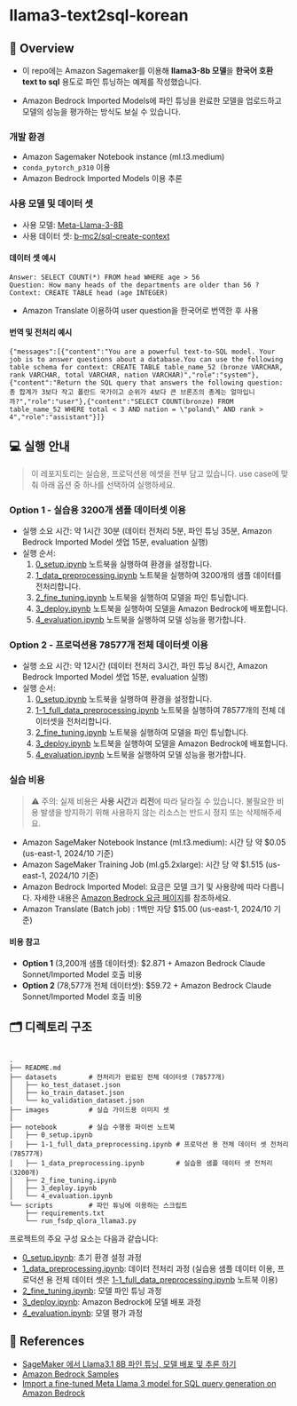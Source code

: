 # llama3-text2sql-korean

## 🔭 Overview

- 이 repo에는 Amazon Sagemaker를 이용해 **llama3-8b 모델**을 **한국어 호환 text to sql** 용도로 파인 튜닝하는 예제를 작성했습니다.

- Amazon Bedrock Imported Models에 파인 튜닝을 완료한 모델을 업로드하고 모델의 성능을 평가하는 방식도 보실 수 있습니다.

### 개발 환경

- Amazon Sagemaker Notebook instance (ml.t3.medium)
- `conda_pytorch_p310` 이용
- Amazon Bedrock Imported Models 이용 추론

### 사용 모델 및 데이터 셋

- 사용 모델: [Meta-Llama-3-8B](https://huggingface.co/meta-llama/Meta-Llama-3-8B)
- 사용 데이터 셋: [b-mc2/sql-create-context](https://huggingface.co/datasets/b-mc2/sql-create-context)

#### 데이터 셋 예시

```
Answer: SELECT COUNT(*) FROM head WHERE age > 56
Question: How many heads of the departments are older than 56 ?
Context: CREATE TABLE head (age INTEGER)
```

- Amazon Translate 이용하여 user question을 한국어로 번역한 후 사용

#### 번역 및 전처리 예시

```
{"messages":[{"content":"You are a powerful text-to-SQL model. Your job is to answer questions about a database.You can use the following table schema for context: CREATE TABLE table_name_52 (bronze VARCHAR, rank VARCHAR, total VARCHAR, nation VARCHAR)","role":"system"},{"content":"Return the SQL query that answers the following question: 총 합계가 3보다 작고 폴란드 국가이고 순위가 4보다 큰 브론즈의 총계는 얼마입니까?","role":"user"},{"content":"SELECT COUNT(bronze) FROM table_name_52 WHERE total < 3 AND nation = \"poland\" AND rank > 4","role":"assistant"}]}

```

## 💻 실행 안내

> 이 레포지토리는 실습용, 프로덕션용 에셋을 전부 담고 있습니다. use case에 맞춰 아래 옵션 중 하나를 선택하여 실행하세요.

### Option 1 - 실습용 3200개 샘플 데이터셋 이용

- 실행 소요 시간: 약 1시간 30분 (데이터 전처리 5분, 파인 튜닝 35분, Amazon Bedrock Imported Model 셋업 15분, evaluation 실행)
- 실행 순서:
  1. [0_setup.ipynb](./notebook/0_setup.ipynb) 노트북을 실행하여 환경을 설정합니다.
  2. [1_data_preprocessing.ipynb](./notebook/1_data_preprocessing.ipynb) 노트북을 실행하여 3200개의 샘플 데이터를 전처리합니다.
  3. [2_fine_tuning.ipynb](./notebook/2_fine_tuning.ipynb) 노트북을 실행하여 모델을 파인 튜닝합니다.
  4. [3_deploy.ipynb](./notebook/3_deploy.ipynb) 노트북을 실행하여 모델을 Amazon Bedrock에 배포합니다.
  5. [4_evaluation.ipynb](./notebook/4_evaluation.ipynb) 노트북을 실행하여 모델 성능을 평가합니다.

### Option 2 - 프로덕션용 78577개 전체 데이터셋 이용

- 실행 소요 시간: 약 12시간 (데이터 전처리 3시간, 파인 튜닝 8시간, Amazon Bedrock Imported Model 셋업 15분, evaluation 실행)
- 실행 순서:
  1. [0_setup.ipynb](./notebook/0_setup.ipynb) 노트북을 실행하여 환경을 설정합니다.
  2. [1-1_full_data_preprocessing.ipynb](./notebook/1-1_full_data_preprocessing.ipynb) 노트북을 실행하여 78577개의 전체 데이터셋을 전처리합니다.
  3. [2_fine_tuning.ipynb](./notebook/2_fine_tuning.ipynb) 노트북을 실행하여 모델을 파인 튜닝합니다.
  4. [3_deploy.ipynb](./notebook/3_deploy.ipynb) 노트북을 실행하여 모델을 Amazon Bedrock에 배포합니다.
  5. [4_evaluation.ipynb](./notebook/4_evaluation.ipynb) 노트북을 실행하여 모델 성능을 평가합니다.

### 실습 비용

> ⚠️ 주의: 실제 비용은 **사용 시간**과 **리전**에 따라 달라질 수 있습니다. 불필요한 비용 발생을 방지하기 위해 사용하지 않는 리소스는 반드시 정지 또는 삭제해주세요.

- Amazon SageMaker Notebook Instance (ml.t3.medium): 시간 당 약 $0.05 (us-east-1, 2024/10 기준)
- Amazon SageMaker Training Job (ml.g5.2xlarge): 시간 당 약 $1.515 (us-east-1, 2024/10 기준)
- Amazon Bedrock Imported Model: 요금은 모델 크기 및 사용량에 따라 다릅니다. 자세한 내용은 [Amazon Bedrock 요금 페이지](https://aws.amazon.com/ko/bedrock/pricing/)를 참조하세요.
- Amazon Translate (Batch job) : 1백만 자당 $15.00 (us-east-1, 2024/10 기준)

#### 비용 참고

- **Option 1** (3,200개 샘플 데이터셋): $2.871 + Amazon Bedrock Claude Sonnet/Imported Model 호출 비용
- **Option 2** (78,577개 전체 데이터셋): $59.72 + Amazon Bedrock Claude Sonnet/Imported Model 호출 비용

## 🗂️ 디렉토리 구조

```text

.
├── README.md
├── datasets        # 전처리가 완료된 전체 데이터셋 (78577개)
│   ├── ko_test_dataset.json
│   ├── ko_train_dataset.json
│   └── ko_validation_dataset.json
├── images          # 실습 가이드용 이미지 셋
│
├── notebook        # 실습 수행용 파이썬 노트북
│   ├── 0_setup.ipynb
│   ├── 1-1_full_data_preprocessing.ipynb # 프로덕션 용 전체 데이터 셋 전처리 (78577개)
│   ├── 1_data_preprocessing.ipynb        # 실습용 샘플 데이터 셋 전처리 (3200개)
│   ├── 2_fine_tuning.ipynb
│   ├── 3_deploy.ipynb
│   └── 4_evaluation.ipynb
└── scripts         # 파인 튜닝에 이용하는 스크립트
    ├── requirements.txt
    └── run_fsdp_qlora_llama3.py

```

프로젝트의 주요 구성 요소는 다음과 같습니다:

- [0_setup.ipynb](./notebook/0_setup.ipynb): 초기 환경 설정 과정
- [1_data_preprocessing.ipynb](./notebook/1_data_preprocessing.ipynb): 데이터 전처리 과정 (실습용 샘플 데이터 이용, 프로덕션 용 전체 데이터 셋은 [1-1_full_data_preprocessing.ipynb](./notebook/1-1_full_data_preprocessing.ipynb) 노트북 이용)
- [2_fine_tuning.ipynb](./notebook/2_fine_tuning.ipynb): 모델 파인 튜닝 과정
- [3_deploy.ipynb](./notebook/3_deploy.ipynb): Amazon Bedrock에 모델 배포 과정
- [4_evaluation.ipynb](./notebook/4_evaluation.ipynb): 모델 평가 과정

## 📝 References

- [SageMaker 에서 Llama3.1 8B 파인 튜닝, 모델 배포 및 추론 하기](https://github.com/aws-samples/aws-ai-ml-workshop-kr/tree/master/genai/aws-gen-ai-kr/30_fine_tune/03-fine-tune-llama3/llama3-1)
- [Amazon Bedrock Samples](https://github.com/aws-samples/amazon-bedrock-samples/blob/main/custom_models/import_models/llama-3/customized-text-to-sql-model.ipynb)
- [Import a fine-tuned Meta Llama 3 model for SQL query generation on Amazon Bedrock](https://aws.amazon.com/blogs/machine-learning/import-a-fine-tuned-meta-llama-3-model-for-sql-query-generation-on-amazon-bedrock/)
